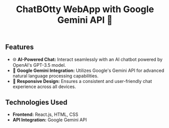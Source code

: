 <!DOCTYPE html>
<html lang="en">

<head>
  <meta charset="UTF-8">
  <meta name="viewport" content="width=device-width, initial-scale=1.0">
</head>

<body>
  <header>
    <h1>ChatBOtty WebApp with Google Gemini API 🤖</h1>
  </header>

  <section>
    <h2>Features</h2>
    <ul>
      <li>🌐 <strong>AI-Powered Chat:</strong> Interact seamlessly with an AI chatbot powered by OpenAI's GPT-3.5 model.</li>
      <li>🔑 <strong>Google Gemini Integration:</strong> Utilizes Google's Gemini API for advanced natural language processing capabilities.</li>
      <li>📱 <strong>Responsive Design:</strong> Ensures a consistent and user-friendly chat experience across all devices.</li>
    </ul>
  </section>

  <section>
    <h2>Technologies Used</h2>
    <ul>
      <li><strong>Frontend:</strong> React.js, HTML, CSS</li>
      <li><strong>API Integration:</strong> Google Gemini API</li>
    </ul>
  </section>

</body>

</html>
